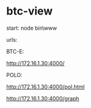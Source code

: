 # btc-view


start: node bin\www

urls: 

BTC-E:

http://172.16.1.30:4000/ 

POLO:

http://172.16.1.30:4000/pol.html

http://172.16.1.30:4000/graph
